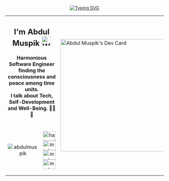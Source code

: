 <div align="center">
  <a href="https://git.io/typing-svg">
    <img src="https://readme-typing-svg.demolab.com?font=Fira+Code&pause=1000&color=19C55C&center=true&random=false&width=435&lines=HELLO+WELCOME+TO+MY+PROFILE+" alt="Typing SVG"/>
  </a>
</div>

<table>
  <tbody>
    <tr>
      <td align="center" width="70%" colspan="2">
        <h2>
          I'm Abdul Muspik 
          <img
            src="https://raw.githubusercontent.com/MartinHeinz/MartinHeinz/master/wave.gif"
            width="30px"
            alt="Wave gif"
          />
        </h2>
        <h4>
          Harmonious Software Engineer finding the consciousness and peace among time units.
          <br/>
          I talk about Tech, Self-Development and Well-Being. 🌿🧘🚀
        </h4>
      </td>
      <td width="30%" rowspan="2">
        <a href="https://app.daily.dev/abdulmuspik"><img src="https://api.daily.dev/devcards/v2/jt8xcU0cXewosX0ZMIsj8.png?type=default&r=756" width="356" alt="Abdul Muspik's Dev Card"/>
        </a>
      </td>
    </tr>
    <tr align="center">
      <td>
        <img src="https://komarev.com/ghpvc/?username=abdulmuspik&label=Profile%20views&color=0e75b6&style=flat" alt="abdulmuspik" />
      </td>
      <td>
<p align="center">
<a href="https://twitter.com/hamzaibnmutlib" target="blank"><img align="center" src="https://raw.githubusercontent.com/rahuldkjain/github-profile-readme-generator/master/src/images/icons/Social/twitter.svg" alt="hamzaibnmutlib" height="30" width="40" /></a>
<a href="https://linkedin.com/in/muhammad-hamza-ibn-abdul-mutlib-506038306" target="blank"><img align="center" src="https://raw.githubusercontent.com/rahuldkjain/github-profile-readme-generator/master/src/images/icons/Social/linked-in-alt.svg" alt="muhammad-hamza-ibn-abdul-mutlib-506038306" height="30" width="40" /></a>
<a href="https://www.hackerrank.com/muhammadhamzaib1" target="blank"><img align="center" src="https://raw.githubusercontent.com/rahuldkjain/github-profile-readme-generator/master/src/images/icons/Social/hackerrank.svg" alt="muhammadhamzaib1" height="30" width="40" /></a>
<a href="https://www.leetcode.com/muhammad-hamza-ibn-am" target="blank"><img align="center" src="https://raw.githubusercontent.com/rahuldkjain/github-profile-readme-generator/master/src/images/icons/Social/leet-code.svg" alt="muhammad-hamza-ibn-am" height="30" width="40" /></a>
</p>
   </td>
    </tr>
  </tbody>
</table>
